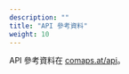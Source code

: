 ```yaml
---
description: ""
title: "API 參考資料"
weight: 10
---
```


API 參考資料在 [comaps.at/api](https://comaps.at/api)。
